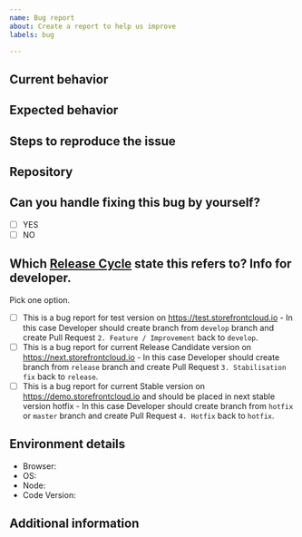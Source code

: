 ```yaml
---
name: Bug report
about: Create a report to help us improve
labels: bug

---
```


## Current behavior
<!--  Describe the current behavior pointing exactly why it's not working as intended. -->



## Expected behavior
<!-- Describe what the desired behavior should be. -->



## Steps to reproduce the issue
<!--
Please provide the steps to reproduce and if possible a *minimal reproducible example* of the problem via
https://stackblitz.com or with a screenshot if it's more accurate.
 -->



## Repository
<!-- If possible, share a repository link where this problem occurs -->



## Can you handle fixing this bug by yourself?

- [ ] YES
- [ ] NO

## Which [Release Cycle](https://docs.vuestorefront.io/guide/basics/release-cycle.html) state this refers to? Info for developer.
Pick one option.

- [ ] This is a bug report for test version on https://test.storefrontcloud.io - In this case Developer should create branch from `develop` branch and create Pull Request `2. Feature / Improvement` back to `develop`.
- [ ] This is a bug report for current Release Candidate version on https://next.storefrontcloud.io - In this case Developer should create branch from `release` branch and create Pull Request `3. Stabilisation fix` back to `release`.
- [ ] This is a bug report for current Stable version on https://demo.storefrontcloud.io and should be placed in next stable version hotfix - In this case Developer should create branch from `hotfix` or `master` branch and create Pull Request `4. Hotfix` back to `hotfix`.

## Environment details
<!-- Please provide all the informations required below. -->
- Browser: <!-- Your browser, version -->
- OS: <!-- Your operating system, version -->
- Node: <!-- Version of Node.js used to run the project -->
- Code Version: <!-- Tag, branch or commit determining which version of code is used -->

## Additional information
<!-- If you think that any additional information would be useful, please provide them here. -->

